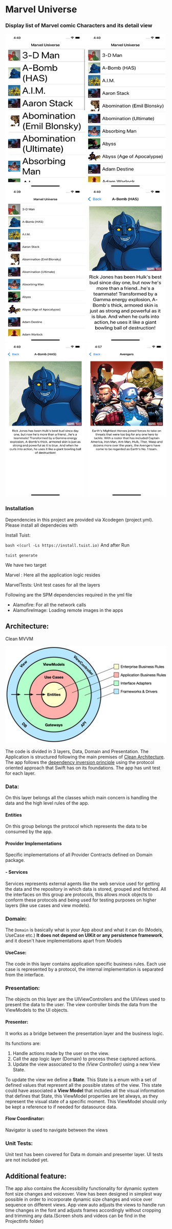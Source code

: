 # Marvel Universe

### Display list of Marvel comic Characters and its detail view

<a href="url"><img src="https://github.com/nigarsk/MarvelUniverse/blob/master/ProjectInfo/Marvel-7.png" align="left" height="480" width="250" ></a>
<a href="url"><img src="https://github.com/nigarsk/MarvelUniverse/blob/master/ProjectInfo/Marvel-8.png" align="left" height="480" width="250" ></a>
<a href="url"><img src="https://github.com/nigarsk/MarvelUniverse/blob/master/ProjectInfo/Marvel-9.png" align="left" height="480" width="250" ></a>

<a href="url"><img src="https://github.com/nigarsk/MarvelUniverse/blob/master/ProjectInfo/Marvel-4.png" align="centre" height="480" width="250" ></a>
<a href="url"><img src="https://github.com/nigarsk/MarvelUniverse/blob/master/ProjectInfo/Marvel-5.png" align="centre" height="480" width="250" ></a>
<a href="url"><img src="https://github.com/nigarsk/MarvelUniverse/blob/master/ProjectInfo/Marvel-1.png" align="centre" height="480" width="250" ></a>

### Installation

Dependencies in this project are provided via Xcodegen (project.yml). Please install all dependecies with

Install Tuist:

`
bash <(curl -Ls https://install.tuist.io)
`
And after Run 

`
tuist generate
`

We have two target 

Marvel :
Here all the application logic resides

MarvelTests:
Unit test cases for all the layers

Following are the SPM dependencies required in the yml file
* Alamofire: For all the network calls
* AlamofireImage: Loading remote images in the apps

## Architecture:
Clean MVVM

<a href="url"><img src="https://github.com/nigarsk/MarvelUniverse/blob/master/ProjectInfo/Architecture.png" ></a>

The code is divided in 3 layers, Data, Domain and Presentation. The Application is structured following the main premises of [Clean Architecture](https://github.com/mp911de/CleanArchitecture "Clean Architecture"). The app follows the [dependency inversion principle](https://en.wikipedia.org/wiki/Dependency_inversion_principle) using the protocol oriented approach that Swift has on its foundations. The app has unit test for each layer.

### Data:
On this layer belongs all the classes which main concern is handling the data and the high level rules of the app.

#### Entities
On this group belongs the protocol which represents the data to be consumed by the app. 

#### Provider Implementations

Specific implementations of all Provider Contracts defined on Domain package. 

#### - Services
Services represents external agents like the web service used for getting the data and the repository in which data is stored, grouped and fetched. All the interfaces on this group are protocols, this allows mock objects to conform these protocols and being used for testing purposes on higher layers (like use cases and view models).

### Domain:

The `Domain` is basically what is your App about and what it can do (Models, UseCase etc.) **It does not depend on UIKit or any persistence framework**, and it doesn't have implementations apart from Models

#### UseCase:

The code in this layer contains application specific business rules. Each use case is represented by a protocol, the internal implementation is separated from the interface. 

### Presentation:
The objects on this layer are the UIViewControllers and the UIViews used to present the data to the user. The view controller binds the data from the ViewModels to the UI objects.

#### Presenter:
It works as a bridge between the presentation layer and the business logic.

Its functions are:

1. Handle actions made by the user on the view.
2. Call the app logic layer (Domain) to process these captured actions.
3. Update the view associated to the *(View Controller)* using a new View State.

To update the view we define a **State**. This State is a enum with a set of defined values that represent all the possible states of the view. This state could have associated a **View Model** that includes all the visual information that defines that State, this ViewModel properties are let always, as they represent the visual state of a specific moment. This ViewModel should only be kept a reference to if needed for datasource data.

#### Flow Coordinator:
Navigator is used to navigate between the views

### Unit Tests:
Unit test has been covered for Data m domain and presenter layer. UI tests are not included yet.

## Additional feature:

The app also contains the Accessibility functionality for dynamic system font size changes and voiceover.
View has been designed in simplest way possible in order to incorporate dynamic size changes and voice over sequence on different views.
App view auto adjusts the views to handle run time changes in the font and adjusts frames accordingly without cropping and trimming any data.(Screen shots and videos can be find in the ProjectInfo folder)


